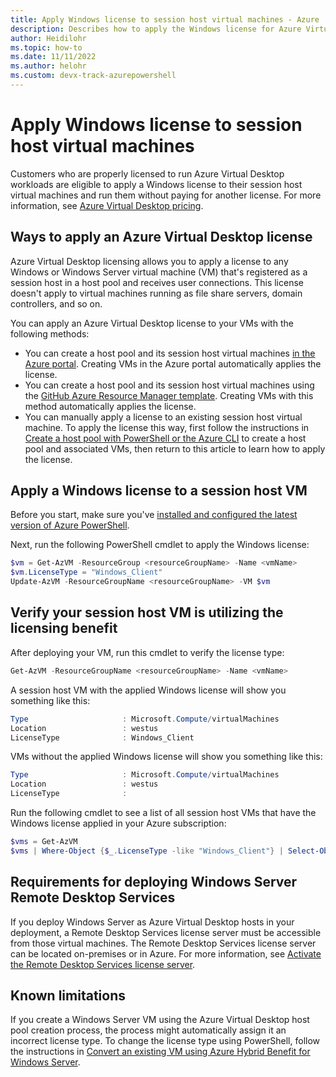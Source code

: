 ```yaml
---
title: Apply Windows license to session host virtual machines - Azure
description: Describes how to apply the Windows license for Azure Virtual Desktop VMs.
author: Heidilohr
ms.topic: how-to
ms.date: 11/11/2022
ms.author: helohr 
ms.custom: devx-track-azurepowershell
---
```

# Apply Windows license to session host virtual machines

Customers who are properly licensed to run Azure Virtual Desktop workloads are eligible to apply a Windows license to their session host virtual machines and run them without paying for another license. For more information, see [Azure Virtual Desktop pricing](https://azure.microsoft.com/pricing/details/virtual-desktop/).

## Ways to apply an Azure Virtual Desktop license

Azure Virtual Desktop licensing allows you to apply a license to any Windows or Windows Server virtual machine (VM) that's registered as a session host in a host pool and receives user connections. This license doesn't apply to virtual machines running as file share servers, domain controllers, and so on.

You can apply an Azure Virtual Desktop license to your VMs with the following methods:

- You can create a host pool and its session host virtual machines [in the Azure portal](./create-host-pools-azure-marketplace.md). Creating VMs in the Azure portal automatically applies the license.
- You can create a host pool and its session host virtual machines using the [GitHub Azure Resource Manager template](https://github.com/Azure/RDS-Templates/tree/master/ARM-wvd-templates). Creating VMs with this method automatically applies the license.
- You can manually apply a license to an existing session host virtual machine. To apply the license this way, first follow the instructions in [Create a host pool with PowerShell or the Azure CLI](./create-host-pools-powershell.md) to create a host pool and associated VMs, then return to this article to learn how to apply the license.

## Apply a Windows license to a session host VM

Before you start, make sure you've [installed and configured the latest version of Azure PowerShell](/powershell/azure/). 

Next, run the following PowerShell cmdlet to apply the Windows license:

```powershell
$vm = Get-AzVM -ResourceGroup <resourceGroupName> -Name <vmName>
$vm.LicenseType = "Windows_Client"
Update-AzVM -ResourceGroupName <resourceGroupName> -VM $vm
```

## Verify your session host VM is utilizing the licensing benefit

After deploying your VM, run this cmdlet to verify the license type:

```powershell
Get-AzVM -ResourceGroupName <resourceGroupName> -Name <vmName>
```

A session host VM with the applied Windows license will show you something like this:

```powershell
Type                     : Microsoft.Compute/virtualMachines
Location                 : westus
LicenseType              : Windows_Client
```

VMs without the applied Windows license will show you something like this:

```powershell
Type                     : Microsoft.Compute/virtualMachines
Location                 : westus
LicenseType              :
```

Run the following cmdlet to see a list of all session host VMs that have the Windows license applied in your Azure subscription:

```powershell
$vms = Get-AzVM
$vms | Where-Object {$_.LicenseType -like "Windows_Client"} | Select-Object ResourceGroupName, Name, LicenseType
```

## Requirements for deploying Windows Server Remote Desktop Services

If you deploy Windows Server as Azure Virtual Desktop hosts in your deployment, a Remote Desktop Services license server must be accessible from those virtual machines. The Remote Desktop Services license server can be located on-premises or in Azure. For more information, see [Activate the Remote Desktop Services license server](/windows-server/remote/remote-desktop-services/rds-activate-license-server).

## Known limitations

If you create a Windows Server VM using the Azure Virtual Desktop host pool creation process, the process might automatically assign it an incorrect license type. To change the license type using PowerShell, follow the instructions in [Convert an existing VM using Azure Hybrid Benefit for Windows Server](../virtual-machines/windows/hybrid-use-benefit-licensing.md#powershell-1).
